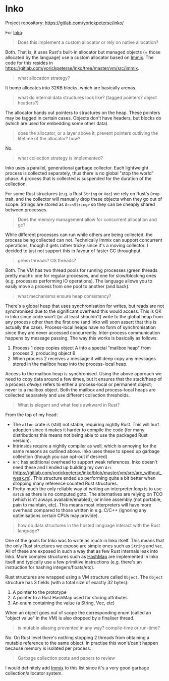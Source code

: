 # Inko

Project repository: https://gitlab.com/yorickpeterse/inko/

For [Inko](https://gitlab.com/yorickpeterse/inko):

> Does this implement a custom allocator or rely on native allocation?

Both. That is, it uses Rust's built-in allocator but managed objects (= those allocated by the language) use a custom allocator based on [Immix](http://www.cs.utexas.edu/users/speedway/DaCapo/papers/immix-pldi-2008.pdf). The code for this resides in https://gitlab.com/yorickpeterse/inko/tree/master/vm/src/immix.

> what allocation strategy?

It bump allocates into 32KB blocks, which are basically arenas.

> what do internal data structures look like? (tagged pointers? object headers?)

The allocator hands out pointers to structures on the heap. These pointers may be tagged in certain cases. Objects don't have headers, but blocks do (which are used for embedding some other data). 

> does the allocator, or a layer above it, prevent pointers outliving the lifetime of the allocator? how?

No.

> what collection strategy is implemented?

Inko uses a parallel, generational garbage collector. Each lightweight process is collected separately, thus there is no global "stop the world" phase. A process that is collected _is_ suspended for the duration of the collection.

For some Rust structures (e.g. a Rust `String` or `Vec`) we rely on Rust's `Drop` trait, and the collector will manually drop these objects when they go out of scope. Strings are stored as `Arc<String>` so they can be cheaply shared between processes.

> Does the memory management allow for concurrent allocation and gc?

While different processes can run while others are being collected, the process being collected can not. Technically Immix can support concurrent operations, though it gets rather tricky since it's a moving collector. I decided to just not support this in favour of faster GC throughput.

> green threads? OS threads?

Both. The VM has two thread pools for running processes (green threads pretty much): one for regular processes, and one for slow/blocking ones (e.g. processes performing IO operations). The language allows you to easily move a process from one pool to another (and back). 

> what mechanisms ensure heap consistency?

There's a global heap that uses synchronisation for writes, but reads are not synchronised due to the significant overhead this would access. This is OK in Inko since code won't (or at least shouldn't) write to the global heap from any process other than the first one (and Inko will soon assert that this is actually the case). Process-local heaps have no form of synchronisation since they are never accessed concurrently. Inter-process communication happens by message passing. The way this works is basically as follows:

1. Process 1 deep copies object A into a special "mailbox heap" from process 2, producing object B
2. When process 2 receives a message it will deep copy any messages stored in the mailbox heap into the process-local heap.

Access to the mailbox heap _is_ synchronised. Using the above approach we need to copy data around a few times, but it ensures that the stack/heap of a process _always_ refers to either a process-local or permanent object; never to a mailbox object. Both the mailbox and process-local heaps are collected separately and use different collection thresholds.

> What is elegant and what feels awkward in Rust?

From the top of my head:

* The `alloc` crate is (still) not stable, requiring nightly Rust. This will hurt adoption since it makes it harder to compile the code (for many distributions this means not being able to use the packaged Rust version).
* Intrinsics require a nightly compiler as well, which is annoying for the same reasons as outlined above. Inko uses these to speed up garbage collection (though you can opt-out if desired)
* `Arc` has additional overhead to support weak references. Inko doesn't need these and I ended up building my own `Arc` (https://gitlab.com/yorickpeterse/inko/blob/master/vm/src/arc_without_weak.rs). This structure ended up performing quite a bit better when dropping many reference counted Rust structures.
* Pretty much the only reliable way of writing an interpreter loop is to use `match` as there is no computed goto. The alternatives are relying on TCO (which isn't always available/enabled), or inline assembly (not portable, pain to maintain, etc). This means most interpreters will have more overhead compared to those written in e.g. C/C++ (ignoring any optimisations certain CPUs may provide). 

> how do data structures in the hosted language interact with the Rust language?

One of the goals for Inko was to write as much in Inko itself. This means that the only Rust structures we expose are simple ones such as `String` and `Vec`. All of these are exposed in such a way that as few Rust internals leak into Inko. More complex structures such as [HashMap](https://gitlab.com/yorickpeterse/inko/blob/master/runtime/std/hash_map.inko) are implemented in Inko itself and typically use a few primitive instructions (e.g. there's an instruction for hashing integers/floats/etc).

Rust structures are wrapped using a VM structure called `Object`. The `Object` structure has 3 fields (with a total size of exactly 32 bytes):

1. A pointer to the prototype
2. A pointer to a Rust HashMap used for storing attributes
3. An enum containing the value (a String, Vec, etc)

When an object goes out of scope the corresponding enum (called an "object value" in the VM) is also dropped by a finaliser thread.

> is mutable aliasing prevented in any way? compile-time or run-time?

No. On Rust level there's nothing stopping 2 threads from obtaining a mutable reference to the same object. In practise this won't/can't happen because memory is isolated per process.

> Garbage collection posts and papers to review

I would definitely add [Immix](http://www.cs.utexas.edu/users/speedway/DaCapo/papers/immix-pldi-2008.pdf) to this list since it's a very good garbage collection/allocator system.

